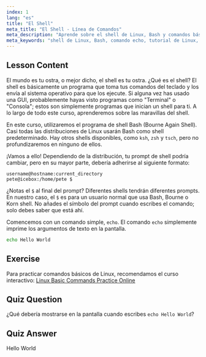 ```yaml
---
index: 1
lang: "es"
title: "El Shell"
meta_title: "El Shell - Línea de Comandos"
meta_description: "Aprende sobre el shell de Linux, Bash y comandos básicos como 'echo'. Comprende los prompts del shell y comienza tu viaje en Linux con esta guía para principiantes."
meta_keywords: "shell de Linux, Bash, comando echo, tutorial de Linux, línea de comandos, Linux para principiantes, prompt de shell, guía de Linux"
---
```


## Lesson Content

El mundo es tu ostra, o mejor dicho, el shell es tu ostra. ¿Qué es el shell? El shell es básicamente un programa que toma tus comandos del teclado y los envía al sistema operativo para que los ejecute. Si alguna vez has usado una GUI, probablemente hayas visto programas como "Terminal" o "Consola"; estos son simplemente programas que inician un shell para ti. A lo largo de todo este curso, aprenderemos sobre las maravillas del shell.

En este curso, utilizaremos el programa de shell Bash (Bourne Again Shell). Casi todas las distribuciones de Linux usarán Bash como shell predeterminado. Hay otros shells disponibles, como `ksh`, `zsh` y `tsch`, pero no profundizaremos en ninguno de ellos.

¡Vamos a ello! Dependiendo de la distribución, tu prompt de shell podría cambiar, pero en su mayor parte, debería adherirse al siguiente formato:

```plaintext
username@hostname:current_directory
pete@icebox:/home/pete $
```

¿Notas el `$` al final del prompt? Diferentes shells tendrán diferentes prompts. En nuestro caso, el `$` es para un usuario normal que usa Bash, Bourne o Korn shell. No añades el símbolo del prompt cuando escribes el comando; solo debes saber que está ahí.

Comencemos con un comando simple, `echo`. El comando `echo` simplemente imprime los argumentos de texto en la pantalla.

```bash
echo Hello World
```

## Exercise

Para practicar comandos básicos de Linux, recomendamos el curso interactivo: [Linux Basic Commands Practice Online](https://labex.io/courses/linux-basic-commands-practice-online)

## Quiz Question

¿Qué debería mostrarse en la pantalla cuando escribes `echo Hello World`?

## Quiz Answer

Hello World
